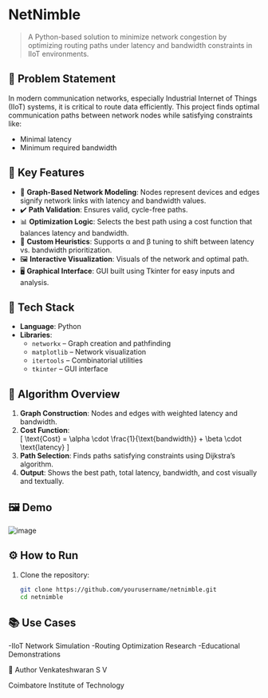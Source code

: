 # NetNimble

> A Python-based solution to minimize network congestion by optimizing routing paths under latency and bandwidth constraints in IIoT environments.

## 📌 Problem Statement

In modern communication networks, especially Industrial Internet of Things (IIoT) systems, it is critical to route data efficiently. This project finds optimal communication paths between network nodes while satisfying constraints like:

- Minimal latency
- Minimum required bandwidth

## 🚀 Key Features

- 🔗 **Graph-Based Network Modeling**: Nodes represent devices and edges signify network links with latency and bandwidth values.
- ✔️ **Path Validation**: Ensures valid, cycle-free paths.
- 📊 **Optimization Logic**: Selects the best path using a cost function that balances latency and bandwidth.
- 🧠 **Custom Heuristics**: Supports α and β tuning to shift between latency vs. bandwidth prioritization.
- 🖼️ **Interactive Visualization**: Visuals of the network and optimal path.
- 🖥️ **Graphical Interface**: GUI built using Tkinter for easy inputs and analysis.

## 🧰 Tech Stack

- **Language**: Python
- **Libraries**:
  - `networkx` – Graph creation and pathfinding
  - `matplotlib` – Network visualization
  - `itertools` – Combinatorial utilities
  - `tkinter` – GUI interface

## 🧠 Algorithm Overview

1. **Graph Construction**: Nodes and edges with weighted latency and bandwidth.
2. **Cost Function**:  
   \[
   \text{Cost} = \alpha \cdot \frac{1}{\text{bandwidth}} + \beta \cdot \text{latency}
   \]
3. **Path Selection**: Finds paths satisfying constraints using Dijkstra’s algorithm.
4. **Output**: Shows the best path, total latency, bandwidth, and cost visually and textually.

## 🖼️ Demo

![image](https://github.com/user-attachments/assets/ca2e89bd-1b82-4808-bb33-302dc15b8841)


## ⚙️ How to Run

1. Clone the repository:
   ```bash
   git clone https://github.com/yourusername/netnimble.git
   cd netnimble
   ```

## 📚 Use Cases
-IIoT Network Simulation
-Routing Optimization Research
-Educational Demonstrations

👤 Author
Venkateshwaran S V


Coimbatore Institute of Technology
